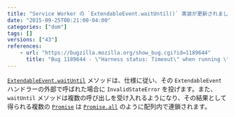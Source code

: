 ```yaml
---
title: "Service Worker の `ExtendableEvent.waitUntil()` 実装が更新されました"
date: "2015-09-25T00:21:00-04:00"
categories: ["dom"]
tags: []
versions: ["43"]
references:
    - url: "https://bugzilla.mozilla.org/show_bug.cgi?id=1189644"
      title: "Bug 1189644 - \"Harness status: Timeout\" when running \"extendable-event-waituntil.https.html\" test"
---
```

[`ExtendableEvent.waitUntil`](https://developer.mozilla.org/docs/Web/API/ExtendableEvent/waitUntil) メソッドは、仕様に従い、その `ExtendableEvent` ハンドラーの外部で呼ばれた場合に `InvalidStateError` を投げます。また、`waitUntil` メソッドは複数の呼び出しを受け入れるようになり、その結果として得られる複数の [`Promise`](https://developer.mozilla.org/docs/Web/JavaScript/Reference/Global_Objects/Promise) は [`Promise.all`](https://developer.mozilla.org/docs/Web/JavaScript/Reference/Global_Objects/Promise/all) のように配列内で連鎖されます。
